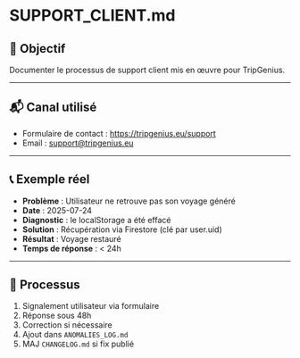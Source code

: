 # SUPPORT_CLIENT.md

## 🎯 Objectif
Documenter le processus de support client mis en œuvre pour TripGenius.

---

## 📬 Canal utilisé
- Formulaire de contact : https://tripgenius.eu/support
- Email : support@tripgenius.eu

---

## 📞 Exemple réel
- **Problème** : Utilisateur ne retrouve pas son voyage généré
- **Date** : 2025-07-24
- **Diagnostic** : le localStorage a été effacé
- **Solution** : Récupération via Firestore (clé par user.uid)
- **Résultat** : Voyage restauré
- **Temps de réponse** : < 24h

---

## 🔁 Processus
1. Signalement utilisateur via formulaire
2. Réponse sous 48h
3. Correction si nécessaire
4. Ajout dans `ANOMALIES_LOG.md`
5. MAJ `CHANGELOG.md` si fix publié
